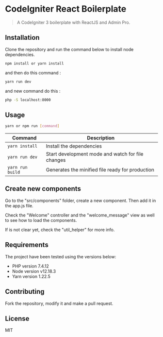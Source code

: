 # CodeIgniter React Boilerplate

> A CodeIgniter 3 boilerplate with ReactJS and Admin Pro.

## Installation

Clone the repository and run the command below to install node dependencies.  

```sh
npm install or yarn install
```
and then do this command :

```sh
yarn run dev
```
and new command do this : 
```sh
php -S localhost:8000
```

## Usage

```sh
yarn or npm run [command]
```

| Command          | Description                                       |
|------------------|---------------------------------------------------|
| `yarn install`   | Install the dependencies                          |
| `yarn run dev`   | Start development mode and watch for file changes |
| `yarn run build` | Generates the minified file ready for production  |

## Create new components

Go to the "src/components" folder, create a new component. Then add it in the app.js file.

Check the "Welcome" controller and the "welcome_message" view as well to see how to load the components.

If is not clear yet, check the "util_helper" for more info.

## Requirements

The project have been tested using the versions below:

- PHP version 7.4.12
- Node version v12.18.3
- Yarn version 1.22.5

## Contributing

Fork the repository, modify it and make a pull request.

## License

MIT
